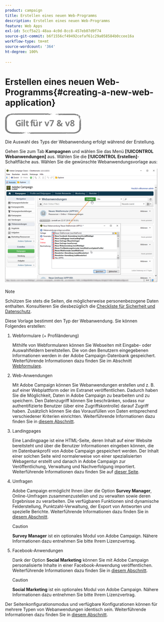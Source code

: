 ```yaml
---
product: campaign
title: Erstellen eines neuen Web-Programms
description: Erstellen eines neuen Web-Programms
feature: Web Apps
exl-id: 5ccf5a21-48aa-4c0d-8cc8-457eb07d9f74
source-git-commit: b6f1556cf49492cefaf61c29a058584b0ccee16a
workflow-type: tm+mt
source-wordcount: '364'
ht-degree: 100%

---
```


# Erstellen eines neuen Web-Programms{#creating-a-new-web-application}

![](../../assets/common.svg)

Die Auswahl des Typs der Webanwendung erfolgt während der Erstellung.

Gehen Sie zum Tab **Kampagnen** und wählen Sie das Menü **[!UICONTROL Webanwendungen]** aus. Wählen Sie die **[!UICONTROL Erstellen]**-Schaltfläche aus. Wählen Sie die gewünschte Webanwendungsvorlage aus:

![](assets/webapp_create_from_campaign.png)

>[!NOTE]
>
>Schützen Sie stets die Seiten, die möglicherweise personenbezogene Daten enthalten. Konsultieren Sie diesbezüglich die [Checkliste für Sicherheit und Datenschutz](https://helpx.adobe.com/de/campaign/kb/acc-security.html#privacy).

Diese Vorlage bestimmt den Typ der Webanwendung. Sie können Folgendes erstellen:

1. Webformulare (+ Profiländerung)

   Mithilfe von Webformularen können Sie Webseiten mit Eingabe- oder Auswahlfeldern bereitstellen. Die von den Benutzern eingegebenen Informationen werden in der Adobe Campaign-Datenbank gespeichert. Weiterführende Informationen dazu finden Sie im Abschnitt [Webformulare](about-web-forms.md).

1. Web-Anwendungen

   Mit Adobe Campaign können Sie Webanwendungen erstellen und z. B. auf einer Webplattform oder im Extranet veröffentlichen. Dadurch haben Sie die Möglichkeit, Daten in Adobe Campaign zu bearbeiten und zu speichern. Den Datenzugriff können Sie beschränken, sodass nur authentifizierte Benutzer (über eine Zugriffskontrolle) darauf Zugriff haben. Zusätzlich können Sie das Vorausfüllen von Daten entsprechend verschiedener Kriterien einrichten. Weiterführende Informationen dazu finden Sie in [diesem Abschnitt](about-web-applications.md).

1. Landingpages 

   Eine Landingpage ist eine HTML-Seite, deren Inhalt auf einer Website bereitsteht und über die Benutzer Informationen eingeben können, die im Datenbankprofil von Adobe Campaign gespeichert werden. Der Inhalt einer solchen Seite wird normalerweise von einer spezialisierten Webagentur erstellt und danach in Adobe Campaign zur Veröffentlichung, Verwaltung und Nachverfolgung importiert. Weiterführende Informationen dazu finden Sie auf [dieser Seite](creating-a-landing-page.md).

1. Umfragen

   Adobe Campaign ermöglicht Ihnen über die Option **Survey Manager**, Online-Umfragen zusammenzustellen und zu verwalten sowie deren Ergebnisse zu verarbeiten. Die verfügbaren Funktionen sind dynamische Felderstellung, Punktzahl-Verwaltung, der Export von Antworten und spezielle Berichte. Weiterführende Informationen dazu finden Sie in [diesem Abschnitt](../../surveys/using/about-surveys.md).

   >[!CAUTION]
   >
   >**Survey Manager** ist ein optionales Modul von Adobe Campaign. Nähere Informationen dazu entnehmen Sie bitte Ihrem Lizenzvertrag.

1. Facebook-Anwendungen

   Dank der Option **Social Marketing** können Sie mit Adobe Campaign personalisierte Inhalte in einer Facebook-Anwendung veröffentlichen. Weiterführende Informationen dazu finden Sie in [diesem Abschnitt](../../social/using/about-social-marketing.md).

   >[!CAUTION]
   >
   >**Social Marketing** ist ein optionales Modul von Adobe Campaign. Nähere Informationen dazu entnehmen Sie bitte Ihrem Lizenzvertrag.

Der Seitenkonfigurationsmodus und verfügbare Konfigurationen können für mehrere Typen von Webanwendungen identisch sein. Weiterführende Informationen dazu finden Sie in [diesem Abschnitt](about-web-forms.md).
